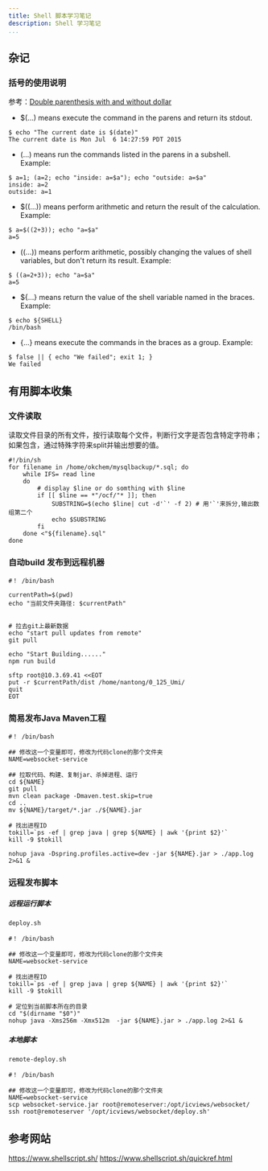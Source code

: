 ```yaml
---
title: Shell 脚本学习笔记
description: Shell 学习笔记
...
```


## 杂记
### 括号的使用说明
参考：[Double parenthesis with and without dollar](http://stackoverflow.com/questions/31255699/double-parenthesis-with-and-without-dollar)

 - $(...) means execute the command in the parens and return its stdout. 

```
$ echo "The current date is $(date)"
The current date is Mon Jul  6 14:27:59 PDT 2015
```
- (...) means run the commands listed in the parens in a subshell. Example:

```
$ a=1; (a=2; echo "inside: a=$a"); echo "outside: a=$a"
inside: a=2
outside: a=1
```

- $((...)) means perform arithmetic and return the result of the calculation. Example:

```
$ a=$((2+3)); echo "a=$a"
a=5
```

- ((...)) means perform arithmetic, possibly changing the values of shell variables, but don't return its result. Example:

```
$ ((a=2+3)); echo "a=$a"
a=5
```

- ${...} means return the value of the shell variable named in the braces. Example:

```
$ echo ${SHELL}
/bin/bash
```

- {...} means execute the commands in the braces as a group. Example:

```
$ false || { echo "We failed"; exit 1; }
We failed
```


## 有用脚本收集

### 文件读取
读取文件目录的所有文件，按行读取每个文件，判断行文字是否包含特定字符串；如果包含，通过特殊字符来split并输出想要的值。

```
#!/bin/sh
for filename in /home/okchem/mysqlbackup/*.sql; do
    while IFS= read line
	do
		# display $line or do somthing with $line
		if [[ $line == *"/ocf/"* ]]; then
			SUBSTRING=$(echo $line| cut -d'`' -f 2) # 用'`'来拆分,输出数组第二个
			echo $SUBSTRING
		fi
	done <"${filename}.sql"
done
```

### 自动build 发布到远程机器
```
#！ /bin/bash

currentPath=$(pwd)
echo "当前文件夹路径: $currentPath"


# 拉去git上最新数据
echo "start pull updates from remote"
git pull

echo "Start Building......"
npm run build

sftp root@10.3.69.41 <<EOT
put -r $currentPath/dist /home/nantong/0_125_Umi/
quit
EOT
```

### 简易发布Java Maven工程
```
#！ /bin/bash

## 修改这一个变量即可，修改为代码clone的那个文件夹
NAME=websocket-service

## 拉取代码、构建、复制jar、杀掉进程、运行
cd ${NAME}
git pull
mvn clean package -Dmaven.test.skip=true
cd ..
mv ${NAME}/target/*.jar ./${NAME}.jar

# 找出进程ID 
tokill=`ps -ef | grep java | grep ${NAME} | awk '{print $2}'`
kill -9 $tokill

nohup java -Dspring.profiles.active=dev -jar ${NAME}.jar > ./app.log 2>&1 &
```

### 远程发布脚本

##### 远程运行脚本
`deploy.sh`

```
#！ /bin/bash

## 修改这一个变量即可，修改为代码clone的那个文件夹
NAME=websocket-service

# 找出进程ID 
tokill=`ps -ef | grep java | grep ${NAME} | awk '{print $2}'`
kill -9 $tokill

# 定位到当前脚本所在的目录
cd "$(dirname "$0")"
nohup java -Xms256m -Xmx512m  -jar ${NAME}.jar > ./app.log 2>&1 &
```
##### 本地脚本
`remote-deploy.sh`
```
#！ /bin/bash

## 修改这一个变量即可，修改为代码clone的那个文件夹
NAME=websocket-service
scp websocket-service.jar root@remoteserver:/opt/icviews/websocket/ 
ssh root@remoteserver '/opt/icviews/websocket/deploy.sh'
```

## 参考网站
https://www.shellscript.sh/
https://www.shellscript.sh/quickref.html
